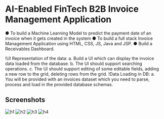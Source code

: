 # AI-Enabled FinTech B2B Invoice Management Application 

● To build a Machine Learning Model to predict the payment date of an invoice when it gets created in the system 
● To build a full stack Invoice Management Application using HTML, CSS, JS, Java and JSP.
● Build a Receivables Dashboard. 

!UI Representation of the data: 
 a. Build a UI which can display the invoice data loaded from the database. b. The UI should support searching operations. 
 c. The UI should support editing of some editable fields, adding a new row to the grid, deleting rows from the grid. 
!Data Loading in DB: 
 a. You will be provided with an invoices dataset which you need to parse, process and load in the provided database schemas. 
 
 ## Screenshots

![h1](https://user-images.githubusercontent.com/54469298/127552461-de04e8c2-31a6-4905-99ae-eef890a82fd4.PNG)
![h2](https://user-images.githubusercontent.com/54469298/127552730-705d00c6-a9f6-4ea8-98fc-81baf3326056.PNG)
![h3](https://user-images.githubusercontent.com/54469298/127552759-b3dfac68-74e1-4e30-8a7f-676382da34a6.PNG)
![h4](https://user-images.githubusercontent.com/54469298/127552792-76d0de2f-5f60-402d-97da-a01ad599fd67.PNG)

